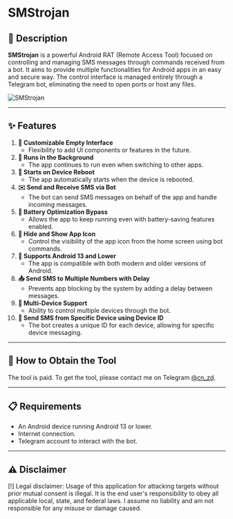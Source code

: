 # **SMStrojan**

## **📜 Description**
**SMStrojan** is a powerful Android RAT (Remote Access Tool) focused on controlling and managing SMS messages through commands received from a bot. It aims to provide multiple functionalities for Android apps in an easy and secure way. The control interface is managed entirely through a Telegram bot, eliminating the need to open ports or host any files.

![SMStrojan](sms-256.webp)

---

## **✨ Features**
1. **🎨 Customizable Empty Interface**
   - Flexibility to add UI components or features in the future.
2. **🔄 Runs in the Background**
   - The app continues to run even when switching to other apps.
3. **🔄 Starts on Device Reboot**
   - The app automatically starts when the device is rebooted.
4. **✉️ Send and Receive SMS via Bot**
   - The bot can send SMS messages on behalf of the app and handle incoming messages.
5. **🔋 Battery Optimization Bypass**
   - Allows the app to keep running even with battery-saving features enabled.
6. **👻 Hide and Show App Icon**
   - Control the visibility of the app icon from the home screen using bot commands.
7. **📱 Supports Android 13 and Lower**
   - The app is compatible with both modern and older versions of Android.
8. **📤 Send SMS to Multiple Numbers with Delay**
   - Prevents app blocking by the system by adding a delay between messages.
9. **📱 Multi-Device Support**
   - Ability to control multiple devices through the bot.
10. **📲 Send SMS from Specific Device using Device ID**
    - The bot creates a unique ID for each device, allowing for specific device messaging.

---

## **🔧 How to Obtain the Tool**
The tool is paid. To get the tool, please contact me on Telegram [@cn_zd](https://t.me/Contact255Bot).

---

## **📋 Requirements**
- An Android device running Android 13 or lower.
- Internet connection.
- Telegram account to interact with the bot.

---

## **⚠️ Disclaimer**
[!] Legal disclaimer: Usage of this application for attacking targets without prior mutual consent is illegal. It is the end user's responsibility to obey all applicable local, state, and federal laws. I assume no liability and am not responsible for any misuse or damage caused.
